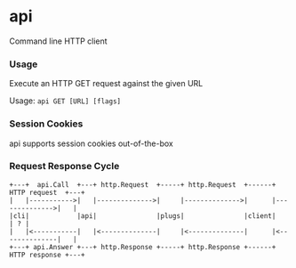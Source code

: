 # api
Command line HTTP client

### Usage
Execute an HTTP GET request against the given URL

Usage:
  `api GET [URL] [flags]`

### Session Cookies
api supports session cookies out-of-the-box

### Request Response Cycle
```
+---+  api.Call  +---+ http.Request  +-----+ http.Request  +------+ HTTP request  +---+
|   |----------->|   |-------------->|     |-------------->|      |-------------->|   |
|cli|            |api|               |plugs|               |client|               | ? |
|   |<-----------|   |<--------------|     |<--------------|      |<--------------|   |
+---+ api.Answer +---+ http.Response +-----+ http.Response +------+ HTTP response +---+
```
